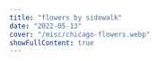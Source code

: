 ```yaml
---
title: "flowers by sidewalk"
date: "2022-05-13"
cover: "/misc/chicago-flowers.webp"
showFullContent: true
---
```

